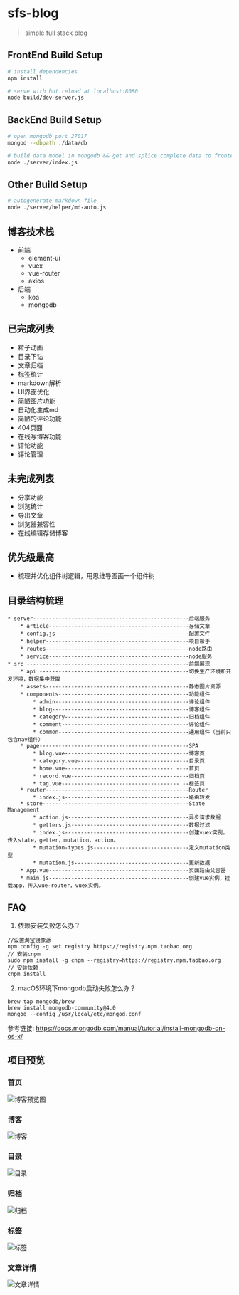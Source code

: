 # sfs-blog
> simple full stack blog

## FrontEnd Build Setup

``` bash
# install dependencies
npm install

# serve with hot reload at localhost:8080
node build/dev-server.js

```
## BackEnd Build Setup

``` bash
# open mongodb port 27017
mongod --dbpath ./data/db

# build data model in mongodb && get and splice complete data to frontend
node ./server/index.js

```
## Other Build Setup

``` bash
# autogenerate markdown file
node ./server/helper/md-auto.js

```

## 博客技术栈
* 前端
  * element-ui
  * vuex
  * vue-router
  * axios
* 后端
  * koa
  * mongodb

## 已完成列表
* 粒子动画
* 目录下钻
* 文章归档
* 标签统计
* markdown解析
* UI界面优化
* 简陋图片功能
* 自动化生成md
* 简陋的评论功能
* 404页面
* 在线写博客功能
* 评论功能
* 评论管理

## 未完成列表
* 分享功能
* 浏览统计
* 导出文章
* 浏览器兼容性
* 在线编辑存储博客

## 优先级最高
* 梳理并优化组件树逻辑，用思维导图画一个组件树

## 目录结构梳理
	* server-------------------------------------------------后端服务
		* article--------------------------------------------存储文章
		* config.js------------------------------------------配置文件
		* helper---------------------------------------------项目帮手
		* routes---------------------------------------------node路由
		* service--------------------------------------------node服务
	* src ---------------------------------------------------前端展现
		* api -----------------------------------------------切换生产环境和开发环境，数据集中获取
		* assets---------------------------------------------静态图片资源
		* components-----------------------------------------功能组件
		    * admin------------------------------------------评论组件
			* blog-------------------------------------------博客组件
			* category---------------------------------------归档组件
			* comment----------------------------------------评论组件
			* common-----------------------------------------通用组件（当前只包含nav组件）
		* page-----------------------------------------------SPA
			* blog.vue---------------------------------------博客页
			* category.vue-----------------------------------目录页
			* home.vue---------------------------------- ----首页
			* record.vue-------------------------------------归档页
			* tag.vue------------------------------------- --标签页
		* router---------------------------------------------Router
			* index.js---------------------------------------路由转发
		* store----------------------------------------------State Management
			* action.js--------------------------------------异步请求数据
			* getters.js-------------------------------------数据过滤
			* index.js---------------------------------------创建vuex实例，传入state，getter，mutation，action。
			* mutation-types.js------------------------------定义mutation类型
			* mutation.js------------------------------------更新数据
		* App.vue--------------------------------------------页面路由父容器
		* main.js--------------------------------------------创建vue实例，挂载app，传入vue-router，vuex实例。


## FAQ
1. 依赖安装失败怎么办？
```
//设置淘宝镜像源
npm config -g set registry https://registry.npm.taobao.org
// 安装cnpm
sudo npm install -g cnpm --registry=https://registry.npm.taobao.org
// 安装依赖
cnpm install
```
2. macOS环境下mongodb启动失败怎么办？
```
brew tap mongodb/brew
brew install mongodb-community@4.0
mongod --config /usr/local/etc/mongod.conf
```

参考链接: https://docs.mongodb.com/manual/tutorial/install-mongodb-on-os-x/

## 项目预览

### 首页
![博客预览图](https://github.com/FrankKai/sfs-blog/blob/master/src/assets/images/newcover.png)
### 博客
![博客](https://github.com/FrankKai/sfs-blog/blob/master/src/assets/images/博客.png)
### 目录
![目录](https://github.com/FrankKai/sfs-blog/blob/master/src/assets/images/目录.png)
### 归档
![归档](https://github.com/FrankKai/sfs-blog/blob/master/src/assets/images/归档.png)
### 标签
![标签](https://github.com/FrankKai/sfs-blog/blob/master/src/assets/images/标签.png)
### 文章详情
![文章详情](https://github.com/FrankKai/sfs-blog/blob/master/src/assets/images/文章详情.png)

